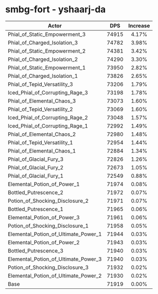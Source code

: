 # smbg-fort - yshaarj-da
| Actor | DPS | Increase |
|---|:---:|:---:|
|Phial_of_Static_Empowerment_3|74915|4.17%|
|Phial_of_Charged_Isolation_3|74782|3.98%|
|Phial_of_Static_Empowerment_2|74381|3.42%|
|Phial_of_Charged_Isolation_2|74290|3.30%|
|Phial_of_Static_Empowerment_1|73950|2.82%|
|Phial_of_Charged_Isolation_1|73826|2.65%|
|Phial_of_Tepid_Versatility_3|73206|1.79%|
|Iced_Phial_of_Corrupting_Rage_3|73198|1.78%|
|Phial_of_Elemental_Chaos_3|73073|1.60%|
|Phial_of_Tepid_Versatility_2|73069|1.60%|
|Iced_Phial_of_Corrupting_Rage_2|73048|1.57%|
|Iced_Phial_of_Corrupting_Rage_1|72992|1.49%|
|Phial_of_Elemental_Chaos_2|72980|1.48%|
|Phial_of_Tepid_Versatility_1|72954|1.44%|
|Phial_of_Elemental_Chaos_1|72884|1.34%|
|Phial_of_Glacial_Fury_3|72826|1.26%|
|Phial_of_Glacial_Fury_2|72673|1.05%|
|Phial_of_Glacial_Fury_1|72549|0.88%|
|Elemental_Potion_of_Power_1|71974|0.08%|
|Bottled_Putrescence_2|71972|0.07%|
|Potion_of_Shocking_Disclosure_2|71971|0.07%|
|Bottled_Putrescence_1|71965|0.06%|
|Elemental_Potion_of_Power_3|71961|0.06%|
|Potion_of_Shocking_Disclosure_1|71958|0.05%|
|Elemental_Potion_of_Ultimate_Power_1|71944|0.03%|
|Elemental_Potion_of_Power_2|71943|0.03%|
|Bottled_Putrescence_3|71940|0.03%|
|Elemental_Potion_of_Ultimate_Power_3|71940|0.03%|
|Potion_of_Shocking_Disclosure_3|71932|0.02%|
|Elemental_Potion_of_Ultimate_Power_2|71930|0.02%|
|Base|71919|0.00%|
